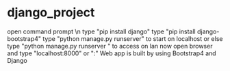 # django_project

open command prompt \n
type "pip install django"
type "pip install django-bootstrap4"
type "python manage.py runserver" to start on localhost
or else
type "python manage.py runserver <ipaddress with port>" to access on lan
now open browser and type "localhost:8000" or "<ipaddress>:<port>"
Web app is built by using Bootstrap4 and Django
